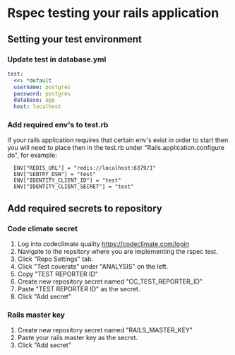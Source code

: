 # Rspec testing your rails application

## Setting your test environment

### Update test in database.yml
```yaml
test:
  <<: *default
  username: postgres
  password: postgres
  database: app
  host: localhost
```

### Add required env's to test.rb
If your rails application requires that certain env's exist in order to start then you will need to place then in the test.rb under "Rails.application.configure do", for example:
```
  ENV["REDIS_URL"] = "redis://localhost:6379/1"
  ENV["SENTRY_DSN"] = "test"
  ENV["IDENTITY_CLIENT_ID"] = "test"
  ENV["IDENTITY_CLIENT_SECRET"] = "test"
```

## Add required secrets to repository

### Code climate secret
1. Log into codeclimate quality https://codeclimate.com/login
2. Navigate to the repsitory where you are implementing the rspec test.
3. Click "Repo Settings" tab.
4. Click "Test coverate" under "ANALYSIS" on the left.
5. Copy "TEST REPORTER ID"
6. Create new repository secret named "CC_TEST_REPORTER_ID"
7. Paste "TEST REPORTER ID" as the secret.
8. Click "Add secret"

### Rails master key
1. Create new repository secret named "RAILS_MASTER_KEY"
2. Paste your rails master key as the secret.
3. Click "Add secret"

